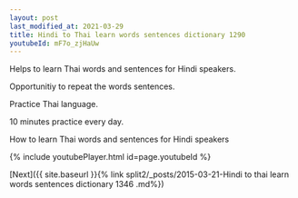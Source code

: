 ```yaml
---
layout: post
last_modified_at: 2021-03-29
title: Hindi to Thai learn words sentences dictionary 1290 
youtubeId: mF7o_zjHaUw
---
```

 
 
Helps to learn Thai words and sentences for Hindi speakers.

Opportunitiy to repeat the words sentences. 

Practice Thai language. 
 
10 minutes practice every day. 
 
How to learn Thai words and sentences for Hindi speakers 
 
{% include youtubePlayer.html id=page.youtubeId %}
 
 
[Next]({{ site.baseurl }}{% link  split2/_posts/2015-03-21-Hindi to thai learn words sentences dictionary 1346 .md%})
 
